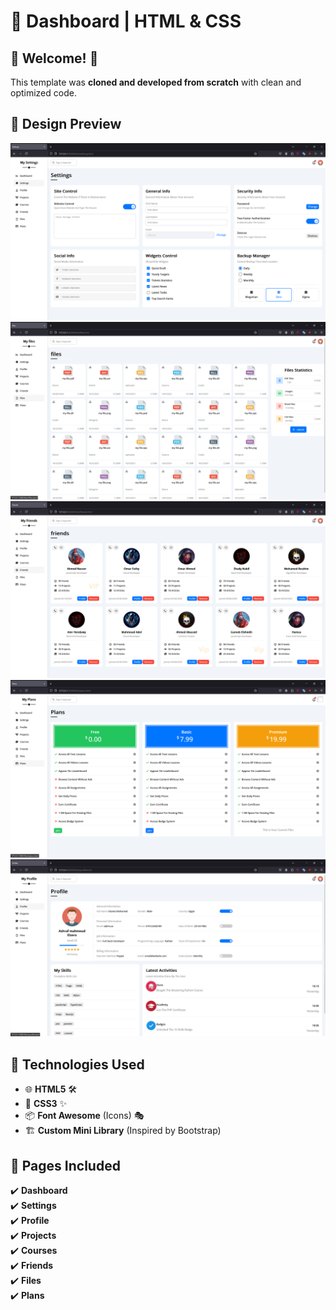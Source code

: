 # 🌟 **Dashboard | HTML & CSS**  

## 🎉 **Welcome!** 👋  
This template was **cloned and developed from scratch** with clean and optimized code.  

## 📌 **Design Preview**  
![Settings](https://github.com/ashrafmahmoud2/Dashboard/blob/main/Preview/Settings.png)
![Files](https://github.com/ashrafmahmoud2/Dashboard/blob/main/Preview/Files.png)
![Friends](https://github.com/ashrafmahmoud2/Dashboard/blob/main/Preview/Friends.png)
![Plans](https://github.com/ashrafmahmoud2/Dashboard/blob/main/Preview/Plans.png)
![Profile](https://github.com/ashrafmahmoud2/Dashboard/blob/main/Preview/Profile.png)

## 🚀 **Technologies Used**  
- 🌐 **HTML5** 🛠️  
- 🎨 **CSS3** ✨  
- 📦 **Font Awesome** (Icons) 🎭  
- 🏗️ **Custom Mini Library** (Inspired by Bootstrap)  

## 📂 **Pages Included**  
✔️ **Dashboard**  
✔️ **Settings**  
✔️ **Profile**  
✔️ **Projects**  
✔️ **Courses**  
✔️ **Friends**  
✔️ **Files**  
✔️ **Plans**  
